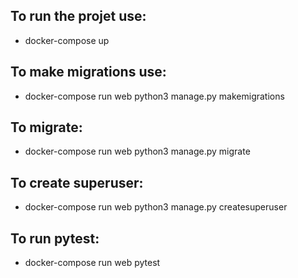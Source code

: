 ## To run the projet use:
 - docker-compose up

## To make migrations use:
 - docker-compose run web python3 manage.py makemigrations

## To migrate:
 - docker-compose run web python3 manage.py migrate

## To create superuser:
 - docker-compose run web python3 manage.py createsuperuser

## To run pytest:
 - docker-compose run web pytest


